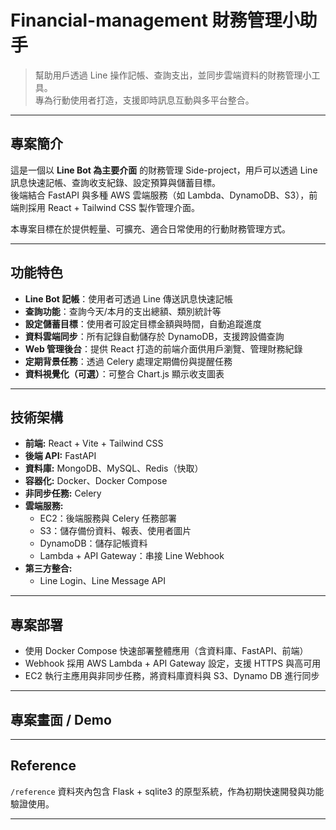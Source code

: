 # Financial-management 財務管理小助手

> 幫助用戶透過 Line 操作記帳、查詢支出，並同步雲端資料的財務管理小工具。  
> 專為行動使用者打造，支援即時訊息互動與多平台整合。

---

## 專案簡介

這是一個以 **Line Bot 為主要介面** 的財務管理 Side-project，用戶可以透過 Line 訊息快速記帳、查詢收支紀錄、設定預算與儲蓄目標。  
後端結合 FastAPI 與多種 AWS 雲端服務（如 Lambda、DynamoDB、S3），前端則採用 React + Tailwind CSS 製作管理介面。

本專案目標在於提供輕量、可擴充、適合日常使用的行動財務管理方式。

---

## 功能特色

- **Line Bot 記帳**：使用者可透過 Line 傳送訊息快速記帳
- **查詢功能**：查詢今天/本月的支出總額、類別統計等
- **設定儲蓄目標**：使用者可設定目標金額與時間，自動追蹤進度
- **資料雲端同步**：所有記錄自動儲存於 DynamoDB，支援跨設備查詢
- **Web 管理後台**：提供 React 打造的前端介面供用戶瀏覽、管理財務紀錄
- **定期背景任務**：透過 Celery 處理定期備份與提醒任務
- **資料視覺化（可選）**：可整合 Chart.js 顯示收支圖表

---

## 技術架構

- **前端:** React + Vite + Tailwind CSS
- **後端 API:** FastAPI
- **資料庫:** MongoDB、MySQL、Redis（快取）
- **容器化:** Docker、Docker Compose
- **非同步任務:** Celery
- **雲端服務:**
  - EC2：後端服務與 Celery 任務部署
  - S3：儲存備份資料、報表、使用者圖片
  - DynamoDB：儲存記帳資料
  - Lambda + API Gateway：串接 Line Webhook
- **第三方整合:**
  - Line Login、Line Message API

---

## 專案部署

- 使用 Docker Compose 快速部署整體應用（含資料庫、FastAPI、前端）
- Webhook 採用 AWS Lambda + API Gateway 設定，支援 HTTPS 與高可用
- EC2 執行主應用與非同步任務，將資料庫資料與 S3、Dynamo DB 進行同步

---

## 專案畫面 / Demo

<!-- - Line 記帳畫面（待補）
- 前端報表截圖（待補）
- Demo Link：[https://your-demo-link](https://your-demo-link)（可選） -->

---

## Reference

`/reference` 資料夾內包含 Flask + sqlite3 的原型系統，作為初期快速開發與功能驗證使用。

---
